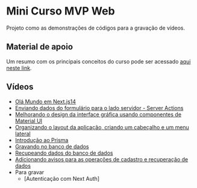 # Mini Curso MVP Web

Projeto como as demonstrações de códigos para a gravação de vídeos.

## Material de apoio

Um resumo com os principais conceitos do curso pode ser acessado [aqui neste link](https://github.com/orivaldosantana/mvp_banco_talentos/wiki).

## Vídeos

- [Olá Mundo em Next.js14](https://youtu.be/LLH94tb1mv0)
- [Enviando dados do formulário para o lado servidor - Server Actions](https://youtu.be/ivnfwPCS9pU)
- [Melhorando o design da interface gráfica usando componentes de Material UI](https://youtu.be/FLjpUoMq8VY)
- [Organizando o layout da aplicação, criando um cabeçalho e um menu lateral](https://youtu.be/qvgSyfNMjb0)
- [Introdução ao Prisma](https://youtu.be/ZJcJtBNOfdw) 
- [Gravando no banco de dados](https://youtu.be/FgzjC3RzdoY)
- [Recupeando dados do banco de dados](https://youtu.be/CDWrgcagmxM)
- [Adicionando avisos para as operações de cadastro e recuperação de dados](https://youtu.be/wOnusAi9eaY)
- Para gravar
  - [Autenticação com Next Auth]
